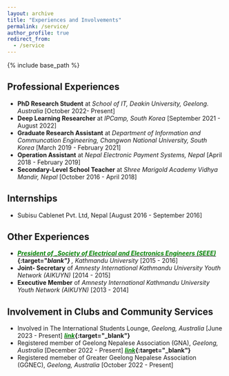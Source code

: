```yaml
---
layout: archive
title: "Experiences and Involvements"
permalink: /service/
author_profile: true
redirect_from:
  - /service
---
```



{% include base_path %}


Professional Experiences
-----------------------
* **PhD Research Student** at _School of IT, Deakin University, Geelong. Australia_ [October 2022- Present]
* **Deep Learning Researcher** at _IPCamp, South Korea_ [September 2021 - August 2022]
* **Graduate Research Assistant** at _Department of Information and Communcation Engineering, Changwon National University, South Korea_ [March 2019 - February 2021]
* **Operation Assistant** at _Nepal Electronic Payment Systems, Nepal_ [April 2018 - February 2019]
* **Secondary-Level School Teacher** at _Shree Marigold Academy Vidhya Mandir, Nepal_ [October 2016 - April 2018]

Internships
-----------------------
* Subisu Cablenet Pvt. Ltd, Nepal [August 2016 - September 2016]


Other Experiences
-----------------------
* <b>[<span style="color:green">*President of _Society of Electrical and Electronics Engineers (SEEE)*</span>](https://seee.ku.edu.np/board-members-2015-16/){:target="_blank"} </b>, Kathmandu University_ [2015 - 2016]
* **Joint- Secretary** of _Amnesty International Kathmandu University Youth Network (AIKUYN)_ [2014 - 2015]
* **Executive Member** of _Amnesty International Kathmandu University Youth Network (AIKUYN)_ [2013 - 2014]

Involvement in Clubs and Community Services
-----------------------
* Involved in The International Students Lounge, _Geelong, Australia_ [June 2023 - Present] <b>[<span style="color:green">*link*</span>](https://www.facebook.com/photo/?fbid=131124969984922&set=pcb.131125976651488){:target="_blank"} </b>
* Registered member of Geelong Nepalese Association (GNA), _Geelong, Australia_ [December 2022 - Present] <b>[<span style="color:green">*link*</span>](https://www.facebook.com/photo?fbid=619993143486571&set=pcb.619994100153142){:target="_blank"} </b> 
* Registered memeber of Greater Geelong Nepalese Association (GGNEC), _Geelong, Australia_ [October 2022 - Present]

